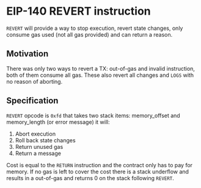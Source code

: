 # EIP-140 REVERT instruction
`REVERT` will provide a way to stop execution, revert state changes, only consume gas used (not all gas provided) and can return a reason.

## Motivation
There was only two ways to revert a TX: out-of-gas and invalid instruction, both of them consume all gas. These also revert all changes and `LOGS` with no reason of aborting.

## Specification
`REVERT` opcode is `0xfd` that takes two stack items: memory_offset and memory_length (or error message) it will:
1. Abort execution
2. Roll back state changes
3. Return unused gas 
4. Return a message

Cost is equal to the `RETURN` instruction and the contract only has to pay for memory. If no gas is left to cover the cost there is a stack underflow and results in a out-of-gas and returns 0 on the stack following `REVERT`.